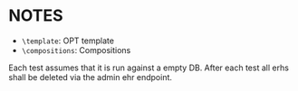 # NOTES
- `\template`: OPT template
- `\compositions`: Compositions

Each test assumes that it is run against a empty DB. 
After each test all erhs shall be deleted via the admin ehr endpoint.